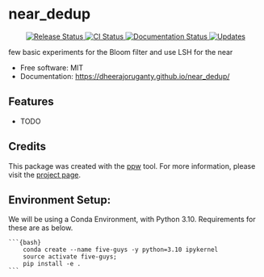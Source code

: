 # near_dedup


<p align="center">
<a href="https://pypi.python.org/pypi/near_dedup">
    <img src="https://img.shields.io/pypi/v/near_dedup.svg"
        alt = "Release Status">
</a>

<a href="https://github.com/dheerajoruganty/near_dedup/actions">
    <img src="https://github.com/dheerajoruganty/near_dedup/actions/workflows/main.yml/badge.svg?branch=release" alt="CI Status">
</a>

<a href="https://dheerajoruganty.github.io/near_dedup/">
    <img src="https://img.shields.io/website/https/dheerajoruganty.github.io/near_dedup/index.html.svg?label=docs&down_message=unavailable&up_message=available" alt="Documentation Status">
</a>

<a href="https://pyup.io/repos/github/dheerajoruganty/near_dedup/">
<img src="https://pyup.io/repos/github/dheerajoruganty/near_dedup/shield.svg" alt="Updates">
</a>

</p>


few basic experiments for the Bloom filter and use LSH for the near


* Free software: MIT
* Documentation: <https://dheerajoruganty.github.io/near_dedup/>


## Features

* TODO

## Credits

This package was created with the [ppw](https://zillionare.github.io/python-project-wizard) tool. For more information, please visit the [project page](https://zillionare.github.io/python-project-wizard/).

## Environment Setup:

We will be using a Conda Environment, with Python 3.10. Requirements for these are as below.

    ```{bash}
        conda create --name five-guys -y python=3.10 ipykernel
        source activate five-guys;
        pip install -e .
    ```

